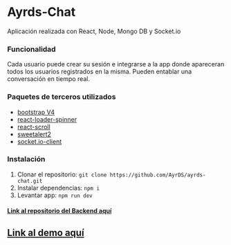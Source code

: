 # Ayrds-Chat
Aplicación realizada con React, Node, Mongo DB y Socket.io <br />

### Funcionalidad
Cada usuario puede crear su sesión e integrarse a la app donde apareceran todos los usuarios registrados en la misma. Pueden entablar una conversación en tiempo real.

### Paquetes de terceros utilizados
- [bootstrap V4](https://getbootstrap.com/)
- [react-loader-spinner](https://mhnpd.github.io/react-loader-spinner/)
- [react-scroll](https://www.npmjs.com/package/react-scroll)
- [sweetalert2](https://sweetalert2.github.io/)
- [socket.io-client](https://socket.io/)

### Instalación
1. Clonar el repositorio: `git clone https://github.com/AyrDS/ayrds-chat.git`
2. Instalar dependencias: `npm i`
3. Levantar app: `npm run dev`

#### [Link al repositorio del Backend aquí](https://github.com/AyrDS/ayrds-chat-bd)

## [Link al demo aquí](https://ayrds-chat.netlify.app)